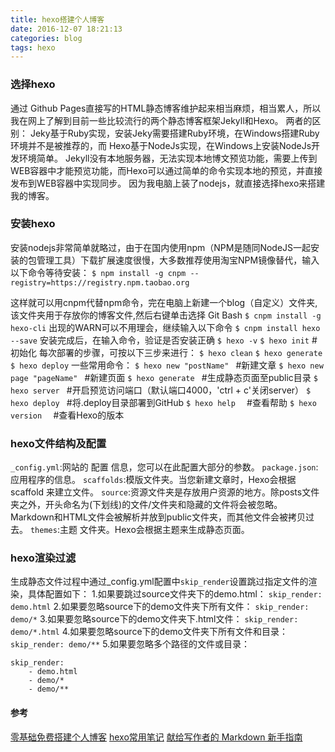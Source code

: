 ```yaml
---
title: hexo搭建个人博客
date: 2016-12-07 18:21:13
categories: blog
tags: hexo
---
```

### 选择hexo
通过 Github Pages直接写的HTML静态博客维护起来相当麻烦，相当累人，所以我在网上了解到目前一些比较流行的两个静态博客框架Jekyll和Hexo。
两者的区别：
Jeky基于Ruby实现，安装Jeky需要搭建Ruby环境，在Windows搭建Ruby环境并不是被推荐的，而 Hexo基于NodeJs实现，在Windows上安装NodeJs开发环境简单。
Jekyll没有本地服务器，无法实现本地博文预览功能，需要上传到WEB容器中才能预览功能，而Hexo可以通过简单的命令实现本地的预览，并直接发布到WEB容器中实现同步。
因为我电脑上装了nodejs，就直接选择hexo来搭建我的博客。
### 安装hexo
安装nodejs非常简单就略过，由于在国内使用npm（NPM是随同NodeJS一起安装的包管理工具）下载扩展速度很慢，大多数推荐使用淘宝NPM镜像替代，输入以下命令等待安装：
`$ npm install -g cnpm --registry=https://registry.npm.taobao.org`
<!-- more -->
这样就可以用cnpm代替npm命令，完在电脑上新建一个blog（自定义）文件夹,该文件夹用于存放你的博客文件,然后右键单击选择 Git Bash
`$ cnpm install -g hexo-cli`
出现的WARN可以不用理会，继续输入以下命令
`$ cnpm install hexo --save`
安装完成后，在输入命令，验证是否安装正确
`$ hexo -v`
`$ hexo init` #初始化
每次部署的步骤，可按以下三步来进行：
`$ hexo clean`
`$ hexo generate`
`$ hexo deploy`
一些常用命令：
`$ hexo new "postName" ` #新建文章
`$ hexo new page "pageName" ` #新建页面
`$ hexo generate ` #生成静态页面至public目录
`$ hexo server ` #开启预览访问端口（默认端口4000，'ctrl + c'关闭server）
`$ hexo deploy ` #将.deploy目录部署到GitHub
`$ hexo help  ` #查看帮助
`$ hexo version  ` #查看Hexo的版本
### hexo文件结构及配置
`_config.yml`:网站的 配置 信息，您可以在此配置大部分的参数。
`package.json`:应用程序的信息。
`scaffolds`:模版文件夹。当您新建文章时，Hexo会根据scaffold 来建立文件。
`source`:资源文件夹是存放用户资源的地方。除posts文件夹之外，开头命名为(下划线)的文件/文件夹和隐藏的文件将会被忽略。Markdown和HTML文件会被解析并放到public文件夹，而其他文件会被拷贝过去。
`themes`:主题 文件夹。Hexo会根据主题来生成静态页面。
### hexo渲染过滤
生成静态文件过程中通过_config.yml配置中`skip_render`设置跳过指定文件的渲染，具体配置如下：
1.如果要跳过source文件夹下的demo.html：
`skip_render: demo.html`
2.如果要忽略source下的demo文件夹下所有文件：
`skip_render: demo/*`
3.如果要忽略source下的demo文件夹下.html文件：
`skip_render: demo/*.html`
4.如果要忽略source下的demo文件夹下所有文件和目录：
`skip_render: demo/**`
5.如果要忽略多个路径的文件或目录：
```
skip_render:
    - demo.html
    - demo/*
    - demo/**
```

#### 参考
[零基础免费搭建个人博客](http://hifor.net/2015/07/01/零基础免费搭建个人博客-hexo-github)
[hexo常用笔记](https://segmentfault.com/a/1190000002632530)
[献给写作者的 Markdown 新手指南](http://www.jianshu.com/p/q81RER#)